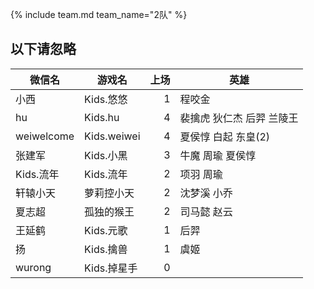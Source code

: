 {% include team.md team_name="2队" %}
## 以下请忽略

|微信名|   游戏名     | 上场 |  英雄
|----------|-----------|------:|------|
|小西| Kids.悠悠  |  1  | 程咬金 |
|hu|Kids.hu |  4  | 裴擒虎 狄仁杰 后羿 兰陵王|
|weiwelcome | Kids.weiwei  | 4|夏侯惇 白起 东皇(2)|
|张建军|Kids.小黑|3 |牛魔 周瑜 夏侯惇|
|Kids.流年| Kids.流年  |  2 |项羽 周瑜|
|轩辕小天 | 萝莉控小天|  2 |沈梦溪 小乔|
|夏志超| 孤独的猴王  |2|司马懿 赵云 |
|王延鹤     | Kids.元歌  | 1|后羿
|扬| Kids.擒兽  |1  |虞姬|
|wurong| Kids.掉星手  | 0||


